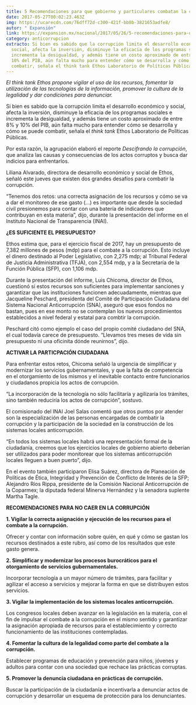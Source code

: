 ```yaml
---
title: 5 Recomendaciones para que gobierno y particulares combatan la corrupción
date: 2017-05-27T00:02:23.463Z
img: https://ucarecdn.com/76dff72d-c300-421f-bb0b-3821653adfe8/
autor: " Expansión"
link: https://expansion.mx/nacional/2017/05/26/5-recomendaciones-para-que-gobierno-y-particulares-combatan-la-corrupcion
category: anticorrupcion
extracto: Si bien es sabido que la corrupción limita el desarrollo económico y
  social, afecta la inversión, disminuye la eficacia de los programas sociales e
  incrementa la desigualdad, y además tiene un costo aproximado de entre 8% y
  10% del PIB, aún falta mucho para entender cómo se desarrolla y cómo se puede
  combatir, señala el think tank Ethos Laboratorio de Políticas Públicas.
---
```

*El think tank Ethos propone vigilar el uso de los recursos, fomentar la utilización de las tecnologías de la información, promover la cultura de la legalidad y dar condiciones para denunciar.*

Si bien es sabido que la corrupción limita el desarrollo económico y social, afecta la inversión, disminuye la eficacia de los programas sociales e incrementa la desigualdad, y además tiene un costo aproximado de entre 8% y 10% del PIB, aún falta mucho para entender cómo se desarrolla y cómo se puede combatir, señala el *think tank* Ethos Laboratorio de Políticas Públicas.

Por esta razón, la agrupación elaboró el reporte *Descifrando la corrupción*, que analiza las causas y consecuencias de los actos corruptos y busca dar indicios para enfrentarlos.

Liliana Alvarado, directora de desarrollo económico y social de Ethos, señaló este jueves que existen dos grandes desafíos para combatir la corrupción.

“Tenemos dos retos: una correcta asignación de los recursos y cómo se va a dar el monitoreo de ese gasto (…) es importante que desde la sociedad civil presionemos para contar con una batería de indicadores que contribuyan en esta materia”, dijo, durante la presentación del informe en el Instituto Nacional de Transparencia (INAI).

**¿ES SUFICIENTE EL PRESUPUESTO?**

Ethos estima que, para el ejercicio fiscal de 2017, hay un presupuesto de 7,382 millones de pesos (mdp) para el combate a la corrupción. Esto incluye el dinero destinado al Poder Legislativo, con 2,275 mdp; al Tribunal Federal de Justicia Administrativa (TFJA), con 2,554 mdp, y a la Secretaría de la Función Pública (SFP), con 1,106 mdp.

Durante la presentación del informe, Luis Chicoma, director de Ethos, cuestionó si estos recursos son suficientes para implementar sanciones y garantizar que las instituciones funcionen adecuadamente, mientras que Jacqueline Peschard, presidenta del Comité de Participación Ciudadana del Sistema Nacional Anticorrupción (SNA), aseguró que esos fondos no bastan, pues en ese monto no se contemplan los nuevos procedimientos establecidos a nivel federal y estatal para combtir la corrupción.

Peschard citó como ejemplo el caso del propio comité ciudadano del SNA, el cual todavía carece de presupuesto. “Llevamos tres meses de vida sin presupuesto ni una oficinita dónde reunirnos”, dijo.

**ACTIVAR LA PARTICPACIÓN CIUDADANA**

Para enfrentar estos retos, Chicoma señaló la urgencia de simplificar y modernizar los servicios gubernamentales, y que la falta de competencia en el otorgamiento de los mismos y el inevitable contacto entre funcionarios y ciudadanos propicia los actos de corrupción.

“La incorporación de la tecnología no sólo facilitaría y agilizaría los trámites, sino también reduciría los actos de corrupción”, sostuvo.

El comisionado del INAI Joel Salas comentó que otros puntos por atender son la especialización de las personas encargadas de combatir la corrupción y la participación de la sociedad en la construcción de los sistemas locales anticorrupción.

“En todos los sistemas locales habrá una representación formal de la ciudadanía, creemos que los ejercicios locales de gobierno abierto deberían ser utilizados para poder monitorear que los sistemas anticorrupción locales lleguen a buen puerto”, dijo.

En el evento también participaron Elisa Suárez, directora de Planeación de Políticas de Ética, Integridad y Prevención de Conflicto de Interés de la SFP; Alejandro Ríos Rippa, presidente de la Comisión Nacional Anticorrupción de la Coparmex; la diputada federal Minerva Hernández y la senadora suplente Martha Tagle.

**RECOMENDACIONES PARA NO CAER EN LA CORRUPCIÓN**

**1. Vigilar la correcta asignación y ejecución de los recursos para el combate a la corrupción.**

Ofrecer y contar con información sobre quién, en qué y cómo se gastan los recursos destinados a este rubro, así como de los resultados que este gasto genera.

**2. Simplificar y modernizar los procesos burocráticos para el otorgamiento de servicios gubernamentales.**

Incorporar tecnología a un mayor número de trámites, para facilitar y agilizar el acceso a servicios y mejorar la forma en que se distribuyen estos servicios.

**3. Vigilar la implementación de los sistemas locales anticorrupción.**

Los congresos locales deben avanzar en la legislación en la materia, con el fin de impulsar el combate a la corrupción en el mismo sentido y garantizar la asignación apropiada de recursos para el establecimiento y correcto funcionamiento de las instituciones contempladas.

**4. Fomentar la cultura de la legalidad como parte del combate a la corrupción.**

Establecer programas de educación y prevención para niños, jóvenes y adultos para contar con una sociedad que rechace las prácticas corruptas.

**5. Promover la denuncia ciudadana en prácticas de corrupción.**

Buscar la participación de la ciudadanía e incentivarla a denunciar actos de corrupción y desarrollar un esquema de protección para los denunciantes.